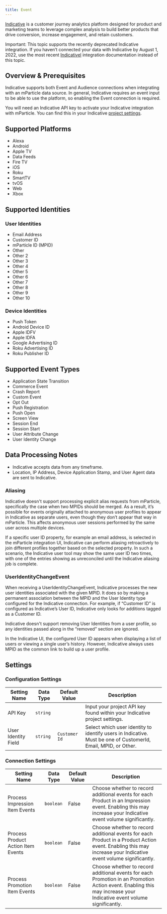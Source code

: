 ```yaml
---
title: Event
---
```


[Indicative](https://www.indicative.com) is a customer journey analytics platform designed for product and marketing teams to leverage complex analysis to build better products that drive conversion, increase engagement, and retain customers.

<aside>Important: This topic supports the recently deprecated Indicative integration. If you haven’t connected your data with Indicative by August 1, 2022, use the most recent <a href="https://docs.mparticle.com/integrations/indicative/audience">Indicativel</a> integration documentation instead of this topic.</aside>

## Overview & Prerequisites

Indicative supports both Event and Audience connections when integrating with an mParticle data source. In general, Indicative requires an event input to be able to use the platform, so enabling the Event connection is required.

You will need an Indicative API key to activate your Indicative integration with mParticle. You can find this in your Indicative [project settings](https://app.indicative.com/#/settings/organization/projects).

## Supported Platforms

* Alexa
* Android
* Apple TV
* Data Feeds
* Fire TV
* iOS
* Roku
* SmartTV
* tvOS
* Web
* Xbox

## Supported Identities

### User Identities

* Email Address
* Customer ID
* mParticle ID (MPID)
* Other
* Other 2
* Other 3
* Other 4
* Other 5
* Other 6
* Other 7
* Other 8
* Other 9
* Other 10

### Device Identities

* Push Token
* Android Device ID
* Apple IDFV
* Apple IDFA
* Google Advertising ID
* Roku Advertising ID
* Roku Publisher ID

## Supported Event Types

* Application State Transition
* Commerce Event
* Crash Report
* Custom Event
* Opt Out
* Push Registration
* Push Open
* Screen View
* Session End
* Session Start
* User Attribute Change
* User Identity Change

## Data Processing Notes

* Indicative accepts data from any timeframe.
* Location, IP Address, Device Application Stamp, and User Agent data are sent to Indicative.

### Aliasing

Indicative doesn't support processing explicit alias requests from mParticle, specifically the case when two MPIDs should be merged. As a result, it’s possible for events originally attached to anonymous user profiles to appear in Indicative as separate users, even though they don’t appear that way in mParticle. This affects anonymous user sessions performed by the same user across multiple devices.

If a specific user ID property, for example an email address, is selected in the mParticle integration UI, Indicative can perform aliasing retroactively to join different profiles together based on the selected property. In such a scenario, the Indicative user tool may show the same user ID two times, with one of the entries showing as unreconciled until the Indicative aliasing job is complete.

### UserIdentityChangeEvent

When receiving a UserIdentityChangeEvent, Indicative processes the new user identities associated with the given MPID. It does so by making a permanent association between the MPID and the User Identity type configured for the Indicative connection. For example, if “Customer ID” is configured as Indicative’s User ID, Indicative only looks for additions tagged as a Customer ID. 

Indicative doesn't support removing User Identities from a user profile, so any identities passed along in the “removed” section are ignored. 

In the Indicative UI, the configured User ID appears when displaying a list of users or viewing a single user’s history. However, Indicative always uses MPID as the common link to build up a user profile.

## Settings

### Configuration Settings

Setting Name| Data Type | Default Value | Description
|---|---|---|---|
API Key| `string` | <unset> | Input your project API key found within your Indicative project settings.
User Identity Field | `string` | `Customer Id` | Select which user identity to identify users in Indicative. Must be one of CustomerId, Email, MPID, or Other.

### Connection Settings

Setting Name| Data Type | Default Value | Description
|---|---|---|---|
Process Impression Item Events | `boolean` | False | Choose whether to record additional events for each Product in an Impression event. Enabling this may increase your Indicative event volume significantly.
Process Product Action Item Events | `boolean` | False |  Choose whether to record additional events for each Product in a Product Action event. Enabling this may increase your Indicative event volume significantly.
Process Promotion Item Events | `boolean` | False | Choose whether to record additional events for each Promotion in an Promotion Action event. Enabling this may increase your Indicative event volume significantly.

